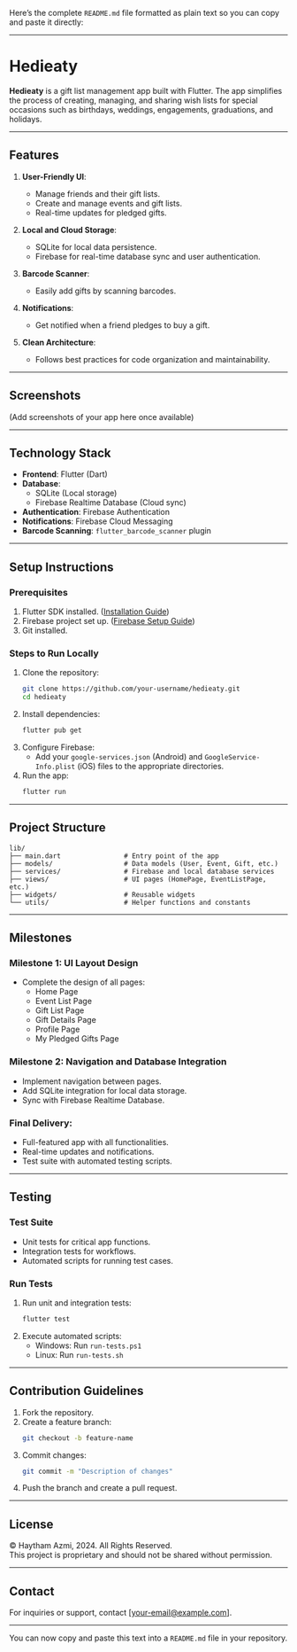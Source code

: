 Here’s the complete `README.md` file formatted as plain text so you can copy and paste it directly:

---

# Hedieaty

**Hedieaty** is a gift list management app built with Flutter. The app simplifies the process of creating, managing, and sharing wish lists for special occasions such as birthdays, weddings, engagements, graduations, and holidays.

---

## Features

1. **User-Friendly UI**:
   - Manage friends and their gift lists.
   - Create and manage events and gift lists.
   - Real-time updates for pledged gifts.

2. **Local and Cloud Storage**:
   - SQLite for local data persistence.
   - Firebase for real-time database sync and user authentication.

3. **Barcode Scanner**:
   - Easily add gifts by scanning barcodes.

4. **Notifications**:
   - Get notified when a friend pledges to buy a gift.

5. **Clean Architecture**:
   - Follows best practices for code organization and maintainability.

---

## Screenshots

(Add screenshots of your app here once available)

---

## Technology Stack

- **Frontend**: Flutter (Dart)
- **Database**:
  - SQLite (Local storage)
  - Firebase Realtime Database (Cloud sync)
- **Authentication**: Firebase Authentication
- **Notifications**: Firebase Cloud Messaging
- **Barcode Scanning**: `flutter_barcode_scanner` plugin

---

## Setup Instructions

### Prerequisites
1. Flutter SDK installed. ([Installation Guide](https://docs.flutter.dev/get-started/install))
2. Firebase project set up. ([Firebase Setup Guide](https://firebase.google.com/docs/flutter/setup))
3. Git installed.

### Steps to Run Locally
1. Clone the repository:
   ```bash
   git clone https://github.com/your-username/hedieaty.git
   cd hedieaty
   ```
2. Install dependencies:
   ```bash
   flutter pub get
   ```
3. Configure Firebase:
   - Add your `google-services.json` (Android) and `GoogleService-Info.plist` (iOS) files to the appropriate directories.
4. Run the app:
   ```bash
   flutter run
   ```

---

## Project Structure

```plaintext
lib/
├── main.dart                # Entry point of the app
├── models/                  # Data models (User, Event, Gift, etc.)
├── services/                # Firebase and local database services
├── views/                   # UI pages (HomePage, EventListPage, etc.)
├── widgets/                 # Reusable widgets
└── utils/                   # Helper functions and constants
```

---

## Milestones

### Milestone 1: UI Layout Design
- Complete the design of all pages:
  - Home Page
  - Event List Page
  - Gift List Page
  - Gift Details Page
  - Profile Page
  - My Pledged Gifts Page

### Milestone 2: Navigation and Database Integration
- Implement navigation between pages.
- Add SQLite integration for local data storage.
- Sync with Firebase Realtime Database.

### Final Delivery:
- Full-featured app with all functionalities.
- Real-time updates and notifications.
- Test suite with automated testing scripts.

---

## Testing

### Test Suite
- Unit tests for critical app functions.
- Integration tests for workflows.
- Automated scripts for running test cases.

### Run Tests
1. Run unit and integration tests:
   ```bash
   flutter test
   ```
2. Execute automated scripts:
   - Windows: Run `run-tests.ps1`
   - Linux: Run `run-tests.sh`

---

## Contribution Guidelines

1. Fork the repository.
2. Create a feature branch:
   ```bash
   git checkout -b feature-name
   ```
3. Commit changes:
   ```bash
   git commit -m "Description of changes"
   ```
4. Push the branch and create a pull request.

---

## License

© Haytham Azmi, 2024. All Rights Reserved.  
This project is proprietary and should not be shared without permission.

---

## Contact

For inquiries or support, contact [your-email@example.com].

---

You can now copy and paste this text into a `README.md` file in your repository.
